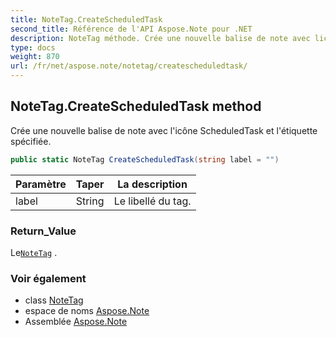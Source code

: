 ```yaml
---
title: NoteTag.CreateScheduledTask
second_title: Référence de l'API Aspose.Note pour .NET
description: NoteTag méthode. Crée une nouvelle balise de note avec licône ScheduledTask et létiquette spécifiée.
type: docs
weight: 870
url: /fr/net/aspose.note/notetag/createscheduledtask/
---
```

## NoteTag.CreateScheduledTask method

Crée une nouvelle balise de note avec l'icône ScheduledTask et l'étiquette spécifiée.

```csharp
public static NoteTag CreateScheduledTask(string label = "")
```

| Paramètre | Taper | La description |
| --- | --- | --- |
| label | String | Le libellé du tag. |

### Return_Value

Le[`NoteTag`](../) .

### Voir également

* class [NoteTag](../)
* espace de noms [Aspose.Note](../../notetag/)
* Assemblée [Aspose.Note](../../../)


